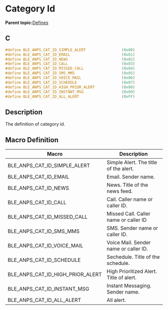 # Category Id

**Parent topic:**[Defines](GUID-DAF89C49-FE01-4304-9B40-072EF9F84AD3.md)

## C

```c
#define BLE_ANPS_CAT_ID_SIMPLE_ALERT                (0x00)
#define BLE_ANPS_CAT_ID_EMAIL                       (0x01)
#define BLE_ANPS_CAT_ID_NEWS                        (0x02)
#define BLE_ANPS_CAT_ID_CALL                        (0x03)
#define BLE_ANPS_CAT_ID_MISSED_CALL                 (0x04)
#define BLE_ANPS_CAT_ID_SMS_MMS                     (0x05)
#define BLE_ANPS_CAT_ID_VOICE_MAIL                  (0x06)
#define BLE_ANPS_CAT_ID_SCHEDULE                    (0x07)
#define BLE_ANPS_CAT_ID_HIGH_PRIOR_ALERT            (0x08)
#define BLE_ANPS_CAT_ID_INSTANT_MSG                 (0x09)
#define BLE_ANPS_CAT_ID_ALL_ALERT                   (0xFF)
```

## Description

The definition of category id.

## Macro Definition

|Macro|Description|
|-----|-----------|
|BLE\_ANPS\_CAT\_ID\_SIMPLE\_ALERT|Simple Alert. The title of the alert.|
|BLE\_ANPS\_CAT\_ID\_EMAIL|Email. Sender name.|
|BLE\_ANPS\_CAT\_ID\_NEWS|News. Title of the news feed.|
|BLE\_ANPS\_CAT\_ID\_CALL|Call. Caller name or caller ID.|
|BLE\_ANPS\_CAT\_ID\_MISSED\_CALL|Missed Call. Caller name or caller ID|
|BLE\_ANPS\_CAT\_ID\_SMS\_MMS|SMS. Sender name or caller ID.|
|BLE\_ANPS\_CAT\_ID\_VOICE\_MAIL|Voice Mail. Sender name or caller ID.|
|BLE\_ANPS\_CAT\_ID\_SCHEDULE|Sechedule. Title of the schedule.|
|BLE\_ANPS\_CAT\_ID\_HIGH\_PRIOR\_ALERT|High Prioritized Alert. Title of alert.|
|BLE\_ANPS\_CAT\_ID\_INSTANT\_MSG|Instant Messaging. Sender name.|
|BLE\_ANPS\_CAT\_ID\_ALL\_ALERT|All alert.|

